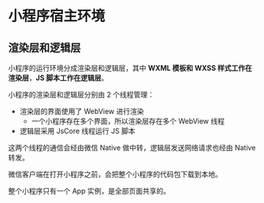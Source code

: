 # 小程序宿主环境

## 渲染层和逻辑层

小程序的运行环境分成渲染层和逻辑层，其中 **WXML 模板和 WXSS 样式工作在渲染层**，**JS 脚本工作在逻辑层**。

小程序的渲染层和逻辑层分别由 2 个线程管理：

- 渲染层的界面使用了 WebView 进行渲染
  - 一个小程序存在多个界面，所以渲染层存在多个 WebView 线程
- 逻辑层采用 JsCore 线程运行 JS 脚本

这两个线程的通信会经由微信 Native 做中转，逻辑层发送网络请求也经由 Native 转发。

微信客户端在打开小程序之前，会把整个小程序的代码包下载到本地。

整个小程序只有一个 App 实例，是全部页面共享的。
